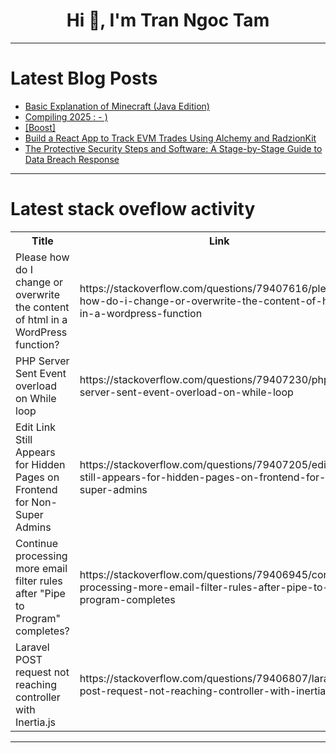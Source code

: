 <h1 align="center">Hi 👋, I'm Tran Ngoc Tam</h1>

---

# Latest Blog Posts 
<!-- BLOG-POST-LIST:START -->
- [Basic Explanation of Minecraft &lpar;Java Edition&rpar;](https://dev.to/peytonstrahan/basic-explanation-of-minecraft-java-edition-4jh2)
- [Compiling 2025 : - &rpar;](https://dev.to/matrixneo20/compiling-2025--2c8p)
- [[Boost]](https://dev.to/cozeniths/-3alc)
- [Build a React App to Track EVM Trades Using Alchemy and RadzionKit](https://dev.to/radzion/build-a-react-app-to-track-evm-trades-using-alchemy-and-radzionkit-53pe)
- [The Protective Security Steps and Software: A Stage-by-Stage Guide to Data Breach Response](https://dev.to/seosiri/the-protective-security-steps-and-software-a-stage-by-stage-guide-to-data-breach-response-5109)
<!-- BLOG-POST-LIST:END -->

---

# Latest stack oveflow activity
<table>
  <tr><th>Title</th><th>Link</th></tr>
  <!-- STACKOVERFLOW:START --><tr><td>Please how do I change or overwrite the content of html in a WordPress function?</td><td>https://stackoverflow.com/questions/79407616/please-how-do-i-change-or-overwrite-the-content-of-html-in-a-wordpress-function</td></tr><tr><td>PHP Server Sent Event overload on While loop</td><td>https://stackoverflow.com/questions/79407230/php-server-sent-event-overload-on-while-loop</td></tr><tr><td>Edit Link Still Appears for Hidden Pages on Frontend for Non-Super Admins</td><td>https://stackoverflow.com/questions/79407205/edit-link-still-appears-for-hidden-pages-on-frontend-for-non-super-admins</td></tr><tr><td>Continue processing more email filter rules after &quot;Pipe to Program&quot; completes?</td><td>https://stackoverflow.com/questions/79406945/continue-processing-more-email-filter-rules-after-pipe-to-program-completes</td></tr><tr><td>Laravel POST request not reaching controller with Inertia.js</td><td>https://stackoverflow.com/questions/79406807/laravel-post-request-not-reaching-controller-with-inertia-js</td></tr><!-- STACKOVERFLOW:END -->
</table>

---


